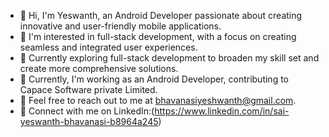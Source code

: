 - 👋 Hi,   I'm Yeswanth, an Android Developer passionate about creating innovative and user-friendly mobile applications.
- 👀 I'm interested in full-stack development, with a focus on creating seamless and integrated user experiences.
- 🌱 Currently exploring full-stack development to broaden my skill set and create more comprehensive solutions.
- 🚀 Currently, I'm working as an Android Developer, contributing to Capace Software private Limited.
- 📧 Feel free to reach out to me at bhavanasiyeshwanth@gmail.com.
- 📱 Connect with me on LinkedIn:(https://www.linkedin.com/in/sai-yeswanth-bhavanasi-b8964a245)
<!---
yeswanth30/yeswanth30 is a ✨ special ✨ repository because its `README.md` (this file) appears on your GitHub profile.
You can click the Preview link to take a look at your changes.
--->
